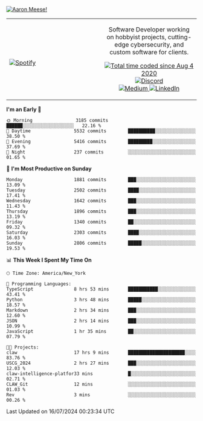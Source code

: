 [![Aaron Meese!](https://user-images.githubusercontent.com/17814535/88975338-a2aabf00-d27f-11ea-963f-8a19608716b4.png)](https://github.com/ajmeese7/readme-ascii "README ASCII")

<!-- Modified from project here: https://github.com/novatorem/novatorem -->
<table width="100%">
  <tr>
  <td width="50%">

&nbsp; <br> [![Spotify](https://ajmeese7.vercel.app/api/spotify)](https://open.spotify.com/user/ajmeese)

  </td>
  <td width="50%">
    <p align="center">
    Software Developer working on hobbyist projects, cutting-edge cybersecurity, and custom software for clients.
    </p>
    <p align="center">
      <a href="https://wakatime.com/@f726891d-3b02-46cd-9b60-e8c59f9e2b14">
        <img src="https://wakatime.com/badge/user/f726891d-3b02-46cd-9b60-e8c59f9e2b14.svg" alt="Total time coded since Aug 4 2020" title="WakaTime" />
      </a>
      <a href="http://link.aaronmeese.com/discord">
        <img src="https://img.shields.io/badge/discord-ajmeese7%234835-369?style=flat-square&logo=discord&logoColor=white&color=purple" alt="Discord" title="Discord">
      </a>
      <br />
      <a href="https://link.aaronmeese.com/medium">
        <img src="https://img.shields.io/badge/medium-ajmeese7-1DB954?style=flat-square&logo=medium&logoColor=white" alt="Medium" title="Medium">
      </a>
      <a href="https://link.aaronmeese.com/linkedin">
        <img src="https://img.shields.io/badge/linkedIn-aaronmeese-1DB954?style=flat-square&logo=linkedin&logoColor=white&color=blue" alt="LinkedIn" title="LinkedIn">
      </a>
    </p>
  </td>

</table>

[//]: <> (The `&nbsp;` is to have Aphelion take up more space)

<!--START_SECTION:waka-->
**I'm an Early 🐤** 

```text
🌞 Morning                3185 commits        ██████░░░░░░░░░░░░░░░░░░░   22.16 % 
🌆 Daytime                5532 commits        ██████████░░░░░░░░░░░░░░░   38.50 % 
🌃 Evening                5416 commits        █████████░░░░░░░░░░░░░░░░   37.69 % 
🌙 Night                  237 commits         ░░░░░░░░░░░░░░░░░░░░░░░░░   01.65 % 
```
📅 **I'm Most Productive on Sunday** 

```text
Monday                   1881 commits        ███░░░░░░░░░░░░░░░░░░░░░░   13.09 % 
Tuesday                  2502 commits        ████░░░░░░░░░░░░░░░░░░░░░   17.41 % 
Wednesday                1642 commits        ███░░░░░░░░░░░░░░░░░░░░░░   11.43 % 
Thursday                 1896 commits        ███░░░░░░░░░░░░░░░░░░░░░░   13.19 % 
Friday                   1340 commits        ██░░░░░░░░░░░░░░░░░░░░░░░   09.32 % 
Saturday                 2303 commits        ████░░░░░░░░░░░░░░░░░░░░░   16.03 % 
Sunday                   2806 commits        █████░░░░░░░░░░░░░░░░░░░░   19.53 % 
```


📊 **This Week I Spent My Time On** 

```text
🕑︎ Time Zone: America/New_York

💬 Programming Languages: 
TypeScript               8 hrs 53 mins       ███████████░░░░░░░░░░░░░░   43.41 % 
Python                   3 hrs 48 mins       █████░░░░░░░░░░░░░░░░░░░░   18.57 % 
Markdown                 2 hrs 34 mins       ███░░░░░░░░░░░░░░░░░░░░░░   12.60 % 
JSON                     2 hrs 14 mins       ███░░░░░░░░░░░░░░░░░░░░░░   10.99 % 
JavaScript               1 hr 35 mins        ██░░░░░░░░░░░░░░░░░░░░░░░   07.79 % 

🐱‍💻 Projects: 
claw                     17 hrs 9 mins       █████████████████████░░░░   83.76 % 
USCG_2024                2 hrs 27 mins       ███░░░░░░░░░░░░░░░░░░░░░░   12.03 % 
claw-intelligence-platfor33 mins             █░░░░░░░░░░░░░░░░░░░░░░░░   02.71 % 
CLAW_Git                 12 mins             ░░░░░░░░░░░░░░░░░░░░░░░░░   01.03 % 
Rev                      3 mins              ░░░░░░░░░░░░░░░░░░░░░░░░░   00.26 % 
```


 Last Updated on 16/07/2024 00:23:34 UTC
<!--END_SECTION:waka-->
